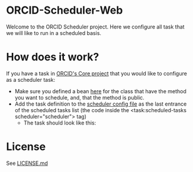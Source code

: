 # ORCID-Scheduler-Web
Welcome to the ORCID Scheduler project. Here we configure all task that we will like to run in a scheduled basis.

# How does it work?  

If you have a task in [ORCID's Core project](https://github.com/ORCID/ORCID-Source/tree/master/orcid-core) that you would like to configure as a scheduler task:

- Make sure you defined a bean [here](https://github.com/ORCID/ORCID-Source/blob/master/orcid-core/src/main/resources/orcid-core-context.xml) for the class that have the method you want to schedule, and, that the method is public.
- Add the task definition to the [scheduler config file](https://github.com/ORCID/ORCID-Source/blob/master/orcid-scheduler-web/src/main/resources/orcid-scheduler-web-context.xml) as the last entrance of the scheduled tasks list (the code inside the <task:scheduled-tasks scheduler="scheduler"> tag) 
  - The task should look like this:





 
 
# License
See [LICENSE.md](https://github.com/ORCID/ORCID-Work-in-Progress/blob/master/LICENSE.md)

